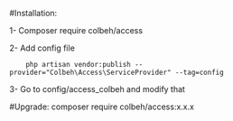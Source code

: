 #Installation: 

1- Composer require colbeh/access

        
2- Add config file
        
        php artisan vendor:publish --provider="Colbeh\Access\ServiceProvider" --tag=config

3- Go to config/access_colbeh and modify that


#Upgrade:
        composer require colbeh/access:x.x.x
        
        
